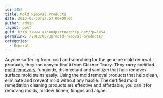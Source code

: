 ```yaml
---
id: 1454
title: Mold Removal Products
date: 2013-05-30T17:57:00+00:00
author: admin
layout: post
guid: http://www.ascendpartnership.net/?p=1454
permalink: /2013/05/30/mold-removal-products/
categories:
  - General
---
```

Anyone suffering from mold and searching for the genuine mold removal products, they can easy to find it from Cleaner Today. They carry certified [mold removers](http://www.cleanertoday.com/mold-removal-s/72.htm), fungicide, disinfectant and sanitizer that help removes surface mold stains easily. Using the mold removal products that help clean, eliminate and prevent mold without any hassle. The certified mold remediation cleaning products are effective and affordable, you can it for removing molds, mildew, lichen, fungus and algae.